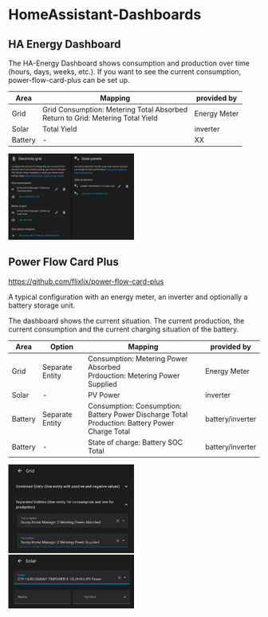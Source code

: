 # HomeAssistant-Dashboards
## HA Energy Dashboard

The HA-Energy Dashboard shows consumption and production over time (hours, days, weeks, etc.).
If you want to see the current consumption, power-flow-card-plus can be set up.

| Area  | Mapping | provided by |
|---|---|--|
| Grid  | Grid Consumption:  Metering Total Absorbed <br> Return to Grid:  Metering Total Yield | Energy Meter  |
| Solar | Total Yield | inverter
| Battery |  - |XX | XX

<img src="images/ha-energy-dashboard.png" width="50%"/>


## Power Flow Card Plus
https://github.com/flixlix/power-flow-card-plus

A typical configuration with an energy meter, an inverter and optionally a battery storage unit.

The dashboard shows the current situation. The current production, the current consumption and the current charging situation of the battery.

| Area  | Option   | Mapping | provided by |
|---|---|--|--|
| Grid  | Separate Entity | Consumption:  Metering Power Absorbed <br> Prdouction:  Metering Power Supplied | Energy Meter  |
| Solar | -     | PV Power | inverter
| Battery| Separate Entity | Consumption: Consumption: Battery Power Discharge Total<br> Production: Battery Power Charge Total | battery/inverter
| Battery |  - | State of charge: Battery SOC Total | battery/inverter

<img src="images/power-flow-card-plus01.png" width="50%"/>
<img src="images/power-flow-card-plus02.png" width="50%"/>
